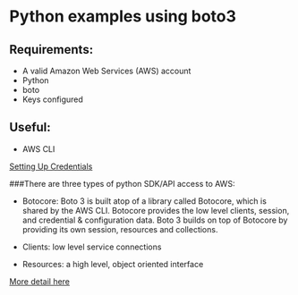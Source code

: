 # Python examples using boto3

## Requirements:
 * A valid Amazon Web Services (AWS) account
 * Python
 * boto
 * Keys configured

## Useful:
 * AWS CLI

[Setting Up Credentials](http://boto3.readthedocs.io/en/latest/guide/configuration.html)

###There are three types of python SDK/API access to AWS:
 * Botocore: Boto 3 is built atop of a library called Botocore, which is shared by the AWS CLI. Botocore provides the low level clients, session, and credential & configuration data. Boto 3 builds on top of Botocore by providing its own session, resources and collections.

 * Clients: low level service connections

 * Resources: a high level, object oriented interface

[More detail here](http://boto3.readthedocs.io/en/latest/guide/new.html)
